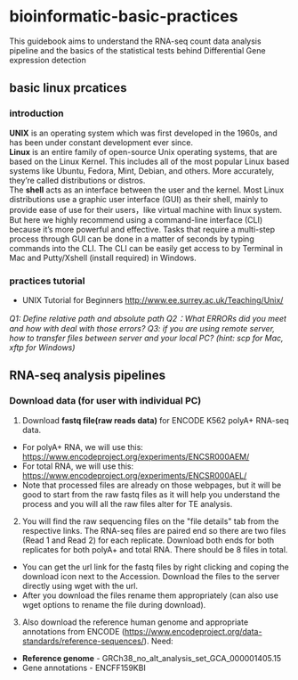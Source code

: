 # bioinformatic-basic-practices  

This guidebook aims to understand the RNA-seq count data analysis pipeline and the basics of the statistical tests behind Differential Gene expression detection  

## basic linux prcatices  

### introduction
**UNIX** is an operating system which was first developed in the 1960s, and has been under constant development ever since.  
**Linux** is an entire family of open-source Unix operating systems, that are based on the Linux Kernel. This includes all of the most popular Linux based systems like Ubuntu, Fedora, Mint, Debian, and others. More accurately, they’re called distributions or distros.  
The **shell** acts as an interface between the user and the kernel. Most Linux distributions use a graphic user interface (GUI) as their shell, mainly to provide ease of use for their users，like virtual machine with linux system.  But here we highly recommend using a command-line interface (CLI) because it’s more powerful and effective. Tasks that require a multi-step process through GUI can be done in a matter of seconds by typing commands into the CLI.  The CLI can be easily get access to by Terminal in Mac and Putty/Xshell (install required) in Windows.

### practices tutorial
- UNIX Tutorial for Beginners http://www.ee.surrey.ac.uk/Teaching/Unix/ 

*Q1: Define relative path and absolute path*
*Q2：What ERRORs did you meet and how with deal with those errors?*
*Q3: if you are using remote server, how to transfer files between server and your local PC? (hint: scp for Mac, xftp for Windows)* 


## RNA-seq analysis pipelines

### Download data (for user with individual PC)

1.  Download **fastq file(raw reads data)** for ENCODE K562 polyA+ RNA-seq data.  
- For polyA+ RNA, we will use this: https://www.encodeproject.org/experiments/ENCSR000AEM/
- For total RNA, we will use this: https://www.encodeproject.org/experiments/ENCSR000AEL/
- Note that processed files are already on those webpages, but it will be good to start from the raw fastq files as it will help you understand the process and you will all the raw files alter for TE analysis.

2. You will find the raw sequencing files on the "file details" tab from the respective links. The RNA-seq files are paired end so there are two files (Read 1 and Read 2) for each replicate. Download both ends for both replicates for both polyA+ and total RNA. There should be 8 files in total.
- You can get the url link for the fastq files by right clicking and coping the download icon next to the Accession. Download the files to the server directly using wget with the url.
- After you download the files rename them appropriately (can also use wget options to rename the file during download).
3. Also download the reference human genome and appropriate annotations from ENCODE (https://www.encodeproject.org/data-standards/reference-sequences/). Need:
- **Reference genome** - GRCh38_no_alt_analysis_set_GCA_000001405.15
- Gene annotations - ENCFF159KBI  
